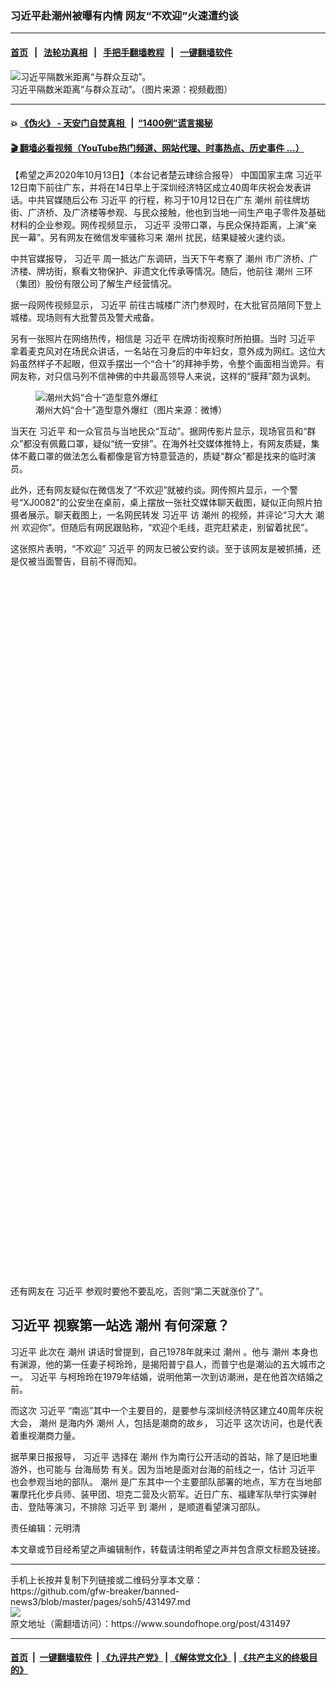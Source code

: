 ### 习近平赴潮州被曝有内情 网友“不欢迎”火速遭约谈 
------------------------

#### [首页](https://github.com/gfw-breaker/banned-news3/blob/master/README.md) &nbsp;&nbsp;|&nbsp;&nbsp; [法轮功真相](https://github.com/begood0513/basic/blob/master/README.md)  &nbsp;&nbsp;|&nbsp;&nbsp; [手把手翻墙教程](https://github.com/gfw-breaker/guides/wiki)  &nbsp;&nbsp;|&nbsp;&nbsp; [一键翻墙软件](https://github.com/gfw-breaker/nogfw/blob/master/README.md)  



<div><img alt="习近平隔数米距离“与群众互动”。" src="https://img.soundofhope.org/2020-10/2111cb76afa9e6ae8512a8fe7d28d965-1602588535152.jpg"/>
<br/><figcaption class="caption">
 习近平隔数米距离“与群众互动”。（图片来源：视频截图）
</figcaption></div><hr/>

#### 💥 [《伪火》 - 天安门自焚真相 ](http://158.247.195.190:10000/videos/blog/weihuo.html)&nbsp; |&nbsp; [“1400例”谎言揭秘  ](http://158.247.195.190:10000/videos/blog/jiexi1400.html)

#### [ 🎬  翻墙必看视频（YouTube热门频道、网站代理、时事热点、历史事件 ...）](https://github.com/gfw-breaker/links/blob/master/banned.md)

<div><div class="Content__Wrapper sc-1bvya0-0 grZQxZ">
 <p class="meta-top">
  <span class="meta">
   【希望之声2020年10月13日】（本台记者楚云珒综合报导）
  </span>
  中国国家主席
  <ok href="/term/1063">
   习近平
  </ok>
  12日南下前往广东，并将在14日早上于深圳经济特区成立40周年庆祝会发表讲话。中共官媒随后公布
  <ok href="/term/1063">
   习近平
  </ok>
  的行程，称习于10月12日在广东
  <ok href="/term/74684">
   潮州
  </ok>
  前往牌坊街、广济桥、及广济楼等参观、与民众接触，他也到当地一间生产电子零件及基础材料的企业参观。网传视频显示，
  <ok href="/term/1063">
   习近平
  </ok>
  没带口罩，与民众保持距离，上演“亲民一幕”。另有网友在微信发牢骚称习来
  <ok href="/term/74684">
   潮州
  </ok>
  扰民，结果疑被火速约谈。
 </p>
 <p>
  中共官媒报导，
  <ok href="/term/1063">
   习近平
  </ok>
  周一抵达广东调研，当天下午考察了
  <ok href="/term/74684">
   潮州
  </ok>
  市广济桥、广济楼、牌坊街，察看文物保护、非遗文化传承等情况。随后，他前往
  <ok href="/term/74684">
   潮州
  </ok>
  三环（集团）股份有限公司了解生产经营情况。
 </p>
 <p>
  据一段网传视频显示，
  <ok href="/term/1063">
   习近平
  </ok>
  前往古城楼广济门参观时，在大批官员陪同下登上城楼。现场则有大批警员及警犬戒备。
 </p>
 <p>
  另有一张照片在网络热传，相信是
  <ok href="/term/1063">
   习近平
  </ok>
  在牌坊街视察时所拍摄。当时
  <ok href="/term/1063">
   习近平
  </ok>
  拿着麦克风对在场民众讲话，一名站在习身后的中年妇女，意外成为网红。这位大妈虽然样子不起眼，但双手摆出一个“合十”的拜神手势，令整个画面相当诡异。有网友称，对只信马列不信神佛的中共最高领导人来说，这样的“膜拜”颇为讽刺。
 </p>
 <figure class="OImage__StyledFigure-sc-1lfley0-0 hHSfVg">
  <img alt="潮州大妈“合十”造型意外爆红" src="https://img.soundofhope.org/2020-10/1602589741642.png"/>
  <br/><figcaption>
   潮州大妈“合十”造型意外爆红（图片来源：微博）
  </figcaption>
 </figure>
 <p>
  当天在
  <ok href="/term/1063">
   习近平
  </ok>
  和一众官员与当地民众“互动”。据网传影片显示，现场官员和“群众”都没有佩戴口罩，疑似“统一安排”。在海外社交媒体推特上，有网友质疑，集体不戴口罩的做法怎么看都像是官方特意营造的，质疑“群众”都是找来的临时演员。
 </p>
 <div class="AD_Embed__Wrap-sc-1xslmin-0 igMuqX module desktop">
  <div>
  </div>
 </div>
 <p>
  此外，还有网友疑似在微信发了“不欢迎”就被约谈。网传照片显示，一个警号“XJ0082”的公安坐在桌前，桌上摆放一张社交媒体聊天截图，疑似正向照片拍摄者展示。聊天截图上，一名网民转发
  <ok href="/term/1063">
   习近平
  </ok>
  访
  <ok href="/term/74684">
   潮州
  </ok>
  的视频，并评论“习大大
  <ok href="/term/74684">
   潮州
  </ok>
  欢迎你”。但随后有网民跟贴称，“欢迎个毛线，逛完赶紧走，别留着扰民”。
 </p>
 <p>
  这张照片表明，“不欢迎”
  <ok href="/term/1063">
   习近平
  </ok>
  的网友已被公安约谈。至于该网友是被抓捕，还是仅被当面警告，目前不得而知。
 </p>
 <div class="soh-embed">
  <div class="soh-embed-inner">
   <div class="iframely-embed" style="max-width: 600px;">
    <div class="iframely-responsive" style="padding-bottom: 222.1667%;">
    </div>
   </div>
  </div>
 </div>
 <p>
  还有网友在
  <ok href="/term/1063">
   习近平
  </ok>
  参观时要他不要乱吃，否则“第二天就涨价了”。
 </p>
 <h2>
  <ok href="/term/1063">
   习近平
  </ok>
  视察第一站选
  <ok href="/term/74684">
   潮州
  </ok>
  有何深意？
 </h2>
 <p>
  <ok href="/term/1063">
   习近平
  </ok>
  此次在
  <ok href="/term/74684">
   潮州
  </ok>
  讲话时曾提到，自己1978年就来过
  <ok href="/term/74684">
   潮州
  </ok>
  。他与
  <ok href="/term/74684">
   潮州
  </ok>
  本身也有渊源，他的第一任妻子柯玲玲，是揭阳普宁县人，而普宁也是潮汕的五大城市之一。
  <ok href="/term/1063">
   习近平
  </ok>
  与柯玲玲在1979年结婚，说明他第一次到访潮洲，是在他首次结婚之前。
 </p>
 <p>
  而这次
  <ok href="/term/1063">
   习近平
  </ok>
  “南巡”其中一个主要目的，是要参与深圳经济特区建立40周年庆祝大会，
  <ok href="/term/74684">
   潮州
  </ok>
  是海内外
  <ok href="/term/74684">
   潮州
  </ok>
  人，包括是潮商的故乡，
  <ok href="/term/1063">
   习近平
  </ok>
  这次访问，也是代表着重视潮商力量。
 </p>
 <p>
  据苹果日报报导，
  <ok href="/term/1063">
   习近平
  </ok>
  选择在
  <ok href="/term/74684">
   潮州
  </ok>
  作为南行公开活动的首站，除了是旧地重游外，也可能与
  <ok href="/term/124965">
   台海局势
  </ok>
  有关。因为当地是面对台海的前线之一，估计
  <ok href="/term/1063">
   习近平
  </ok>
  也会参观当地的部队。
  <ok href="/term/74684">
   潮州
  </ok>
  是广东其中一个主要部队部署的地点，军方在当地部署摩托化步兵师、装甲团、坦克二营及火箭军。近日广东、福建军队举行实弹射击、登陆等演习，不排除
  <ok href="/term/1063">
   习近平
  </ok>
  到
  <ok href="/term/74684">
   潮州
  </ok>
  ，是顺道看望演习部队。
 </p>
 <p class="meta-btm">
  责任编辑：元明清
 </p>
 <p class="meta-btm">
  本文章或节目经希望之声编辑制作，转载请注明希望之声并包含原文标题及链接。
 </p>
</div>
</div>
<hr/>
手机上长按并复制下列链接或二维码分享本文章：<br/>
https://github.com/gfw-breaker/banned-news3/blob/master/pages/soh5/431497.md <br/>
<a href='https://github.com/gfw-breaker/banned-news3/blob/master/pages/soh5/431497.md'><img src='https://github.com/gfw-breaker/banned-news3/blob/master/pages/soh5/431497.md.png'/></a> <br/>
原文地址（需翻墙访问）：https://www.soundofhope.org/post/431497


------------------------
#### [首页](https://github.com/gfw-breaker/banned-news3/blob/master/README.md) &nbsp;|&nbsp; [一键翻墙软件](https://github.com/gfw-breaker/nogfw/blob/master/README.md) &nbsp;| [《九评共产党》](https://github.com/gfw-breaker/9ping.md/blob/master/README.md#九评之一评共产党是什么) | [《解体党文化》](https://github.com/gfw-breaker/jtdwh.md/blob/master/README.md) | [《共产主义的终极目的》](https://github.com/gfw-breaker/gczydzjmd.md/blob/master/README.md)


<img src='http://gfw-breaker.win/banned-news3/pages/soh5/431497.md' width='0px' height='0px'/>